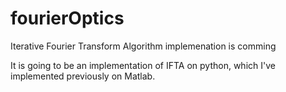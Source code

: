 # fourierOptics
Iterative Fourier Transform Algorithm implemenation is comming

It is going to be an implementation of IFTA on python, which I've implemented previously on Matlab.